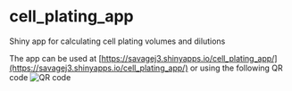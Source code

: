 # cell_plating_app
Shiny app for calculating cell plating volumes and dilutions

The app can be used at [https://savagej3.shinyapps.io/cell_plating_app/](https://savagej3.shinyapps.io/cell_plating_app/) or using the following QR code ![QR code](<link to QR code>)

